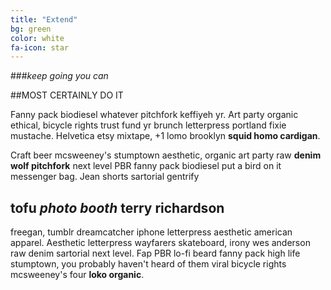 ```yaml
---
title: "Extend"
bg: green
color: white
fa-icon: star
---
```


###*keep going you can*

##MOST CERTAINLY DO IT

Fanny pack biodiesel whatever pitchfork keffiyeh yr. Art party organic ethical, bicycle rights trust fund yr brunch letterpress portland fixie mustache. Helvetica etsy mixtape, +1 lomo brooklyn **squid homo cardigan**.

Craft beer mcsweeney's stumptown aesthetic, organic art party raw **denim wolf pitchfork** next level PBR fanny pack biodiesel put a bird on it messenger bag. Jean shorts sartorial gentrify

## tofu *photo booth* **terry richardson**

freegan, tumblr dreamcatcher iphone letterpress aesthetic american apparel. Aesthetic letterpress wayfarers skateboard, irony wes anderson raw denim sartorial next level. Fap PBR lo-fi beard fanny pack high life stumptown, you probably haven't heard of them viral bicycle rights mcsweeney's four **loko organic**.

